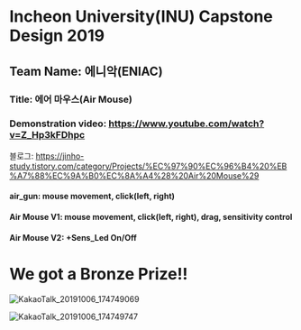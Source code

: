 # Incheon University(INU) Capstone Design 2019
## Team Name: 에니악(ENIAC)   
### Title: 에어 마우스(Air Mouse)   
### Demonstration video: https://www.youtube.com/watch?v=Z_Hp3kFDhpc  

블로그: https://jinho-study.tistory.com/category/Projects/%EC%97%90%EC%96%B4%20%EB%A7%88%EC%9A%B0%EC%8A%A4%28%20Air%20Mouse%29   

#### air_gun: mouse movement, click(left, right)  

#### Air Mouse V1: mouse movement, click(left, right), drag, sensitivity control  
#### Air Mouse V2: +Sens_Led On/Off   

<!--#### Air Mouse V3: It will be developed soon.     -->

# We got a Bronze Prize!!

![KakaoTalk_20191006_174749069](https://user-images.githubusercontent.com/29765855/66266553-9c1b0900-e861-11e9-9533-122c9d682ee8.jpg)  

![KakaoTalk_20191006_174749747](https://user-images.githubusercontent.com/29765855/66266561-a76e3480-e861-11e9-9157-10da49f88990.jpg)  
